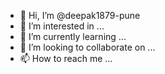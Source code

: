 - 👋 Hi, I’m @deepak1879-pune
- 👀 I’m interested in ...
- 🌱 I’m currently learning ...
- 💞️ I’m looking to collaborate on ...
- 📫 How to reach me ...

<!---
deepak1879-pune/deepak1879-pune is a ✨ special ✨ repository because its `README.md` (this file) appears on your GitHub profile.
You can click the Preview link to take a look at your changes.
--->
